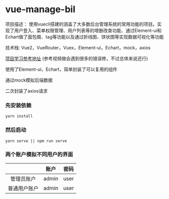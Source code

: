 # vue-manage-bil


项目描述：
使用vuecli搭建的涵盖了大多数后台管理系统的常用功能的项目。实现了用户登入、菜单权限管理、用户列表等的增删改查功能、通过Element-ui和Echart做了面包屑、tag等功能以及通过折线图、饼状图等实现数据可视化等功能



技术栈: Vue2，VueRouter，Vuex，Element-ui，Echart，mock，axios


[项目学习参考地址](https://www.bilibili.com/video/BV1QU4y1E7qo?spm_id_from=333.1007.top_right_bar_window_custom_collection.content.click)
(参考视频做会遇到很多的错误修，不过总体来说还行)



使用了Element-ui，Echart，简单封装了可以复用的组件



通过mock模拟后端数据



二次封装了axios请求



### 先安装依赖
```
yarn install
```



### 然后启动

```
yarn serve || npm run serve
```



### 两个账户模拟不同用户的界面

|      | 账户 | 密码 |
| :--------: | :--: | :--: |
| 管理员账户 | admin | user |
| 普通用户账户 | admin | user |



